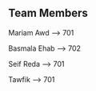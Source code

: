 ## Team Members
  Mariam Awd --> 701
  
  Basmala Ehab --> 702
  
  Seif Reda --> 701
  
  Tawfik   --> 701
  
